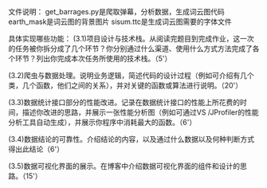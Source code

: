 文件说明：
get_barrages.py是爬取弹幕，分析数据，生成词云图代码
earth_mask是词云图的背景图片
sisum.ttc是生成词云图需要的字体文件

具体实现哪些功能：
(3.1)项目设计与技术栈。从阅读完题目到完成作业，这一次的任务被你拆分成了几个环节？你分别通过什么渠道、使用什么方式方法完成了各个环节？列出你完成本次任务所使用的技术栈。（5'）

(3.2)爬虫与数据处理。说明业务逻辑，简述代码的设计过程（例如可介绍有几个类，几个函数，他们之间的关系），并对关键的函数或算法进行说明。（20'）

(3.3)数据统计接口部分的性能改进。记录在数据统计接口的性能上所花费的时间，描述你改进的思路，并展示一张性能分析图（例如可通过VS /JProfiler的性能分析工具自动生成），并展示你程序中消耗最大的函数。（6'）

(3.4)数据结论的可靠性。介绍结论的内容，以及通过什么数据以及何种判断方式得出此结论（6'）

(3.5)数据可视化界面的展示。在博客中介绍数据可视化界面的组件和设计的思路。（15'）


